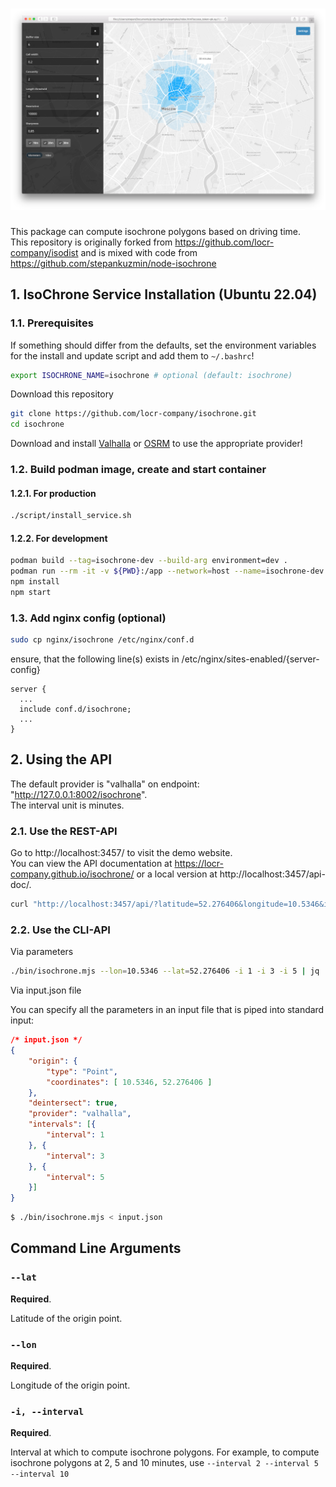# ![Header][0]

This package can compute isochrone polygons based on driving time.  
This repository is originally forked from https://github.com/locr-company/isodist and is mixed with code from https://github.com/stepankuzmin/node-isochrone

## 1. IsoChrone Service Installation (Ubuntu 22.04)

### 1.1. Prerequisites

If something should differ from the defaults, set the environment variables for the install and update script and add them to `~/.bashrc`!

```bash
export ISOCHRONE_NAME=isochrone # optional (default: isochrone)
```

Download this repository

```bash
git clone https://github.com/locr-company/isochrone.git
cd isochrone
```

Download and install [Valhalla](https://github.com/valhalla/valhalla) or [OSRM](https://github.com/Project-OSRM/osrm-backend) to use the appropriate provider!

### 1.2. Build podman image, create and start container

#### 1.2.1. For production

```bash
./script/install_service.sh
```

#### 1.2.2. For development

```bash
podman build --tag=isochrone-dev --build-arg environment=dev .
podman run --rm -it -v ${PWD}:/app --network=host --name=isochrone-dev isochrone-dev /bin/bash
npm install
npm start
```

### 1.3. Add nginx config (optional)

```bash
sudo cp nginx/isochrone /etc/nginx/conf.d
```

ensure, that the following line(s) exists in /etc/nginx/sites-enabled/{server-config}

```nginx
server {
  ...
  include conf.d/isochrone;
  ...
}
```

## 2. Using the API

The default provider is "valhalla" on endpoint: "http://127.0.0.1:8002/isochrone".  
The interval unit is minutes.  

### 2.1. Use the REST-API

Go to http://localhost:3457/ to visit the demo website.  
You can view the API documentation at https://locr-company.github.io/isochrone/ or a local version at http://localhost:3457/api-doc/.

```bash
curl "http://localhost:3457/api/?latitude=52.276406&longitude=10.5346&intervals=1,3,5" | jq
```

### 2.2. Use the CLI-API

Via parameters

```bash
./bin/isochrone.mjs --lon=10.5346 --lat=52.276406 -i 1 -i 3 -i 5 | jq
```

Via input.json file

You can specify all the parameters in an input file that is piped into standard input:

```json
/* input.json */
{
	"origin": {
		"type": "Point",
		"coordinates": [ 10.5346, 52.276406 ]
	},
	"deintersect": true,
	"provider": "valhalla",
	"intervals": [{
		"interval": 1
	}, {
		"interval": 3
	}, {
		"interval": 5
	}]
}
```

```bash
$ ./bin/isochrone.mjs < input.json
```


## Command Line Arguments

### `--lat`
**Required**.

Latitude of the origin point.

### `--lon`
**Required**.

Longitude of the origin point.

### `-i, --interval`
**Required**.

Interval at which to compute isochrone polygons.
For example, to compute isochrone polygons at 2, 5 and 10 minutes, use
`--interval 2 --interval 5 --interval 10`


[0]: media/isochrone.png
[1]: https://download.geofabrik.de
